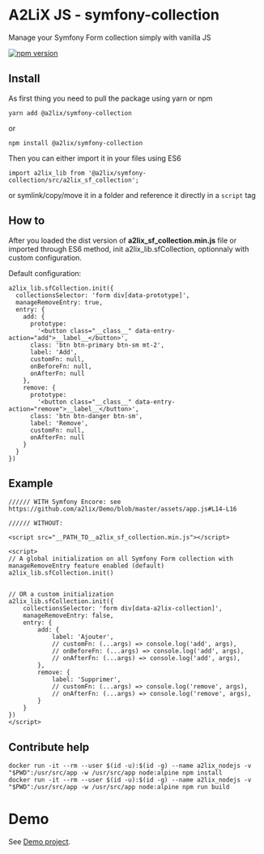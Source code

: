 # A2LiX JS - symfony-collection

Manage your Symfony Form collection simply with vanilla JS

[![npm version](https://badge.fury.io/js/%40a2lix%2Fsymfony-collection.svg)](https://badge.fury.io/js/%40a2lix%2Fsymfony-collection)


## Install

As first thing you need to pull the package using yarn or npm

```
yarn add @a2lix/symfony-collection
```
or
```
npm install @a2lix/symfony-collection
```

Then you can either import it in your files using ES6
```
import a2lix_lib from '@a2lix/symfony-collection/src/a2lix_sf_collection';
```

or symlink/copy/move it in a folder and reference it directly in a `script` tag

## How to

After you loaded the dist version of **a2lix_sf_collection.min.js** file or imported through ES6 method, init a2lix_lib.sfCollection, optionnaly with custom configuration.

Default configuration:

```
a2lix_lib.sfCollection.init({
  collectionsSelector: 'form div[data-prototype]',
  manageRemoveEntry: true,
  entry: {
    add: {
      prototype:
        '<button class="__class__" data-entry-action="add">__label__</button>',
      class: 'btn btn-primary btn-sm mt-2',
      label: 'Add',
      customFn: null,
      onBeforeFn: null,
      onAfterFn: null
    },
    remove: {
      prototype:
        '<button class="__class__" data-entry-action="remove">__label__</button>',
      class: 'btn btn-danger btn-sm',
      label: 'Remove',
      customFn: null,
      onAfterFn: null
    }
  }
})
```


## Example


```
////// WITH Symfony Encore: see https://github.com/a2lix/Demo/blob/master/assets/app.js#L14-L16

////// WITHOUT:

<script src="__PATH_TO__a2lix_sf_collection.min.js"></script>

<script>
// A global initialization on all Symfony Form collection with manageRemoveEntry feature enabled (default)
a2lix_lib.sfCollection.init()


// OR a custom initialization
a2lix_lib.sfCollection.init({
    collectionsSelector: 'form div[data-a2lix-collection]',
    manageRemoveEntry: false,
    entry: {
        add: {
            label: 'Ajouter',
            // customFn: (...args) => console.log('add', args),
            // onBeforeFn: (...args) => console.log('add', args),
            // onAfterFn: (...args) => console.log('add', args),
        },
        remove: {
            label: 'Supprimer',
            // customFn: (...args) => console.log('remove', args),
            // onAfterFn: (...args) => console.log('remove', args),
        }
    }
})
</script>
```


## Contribute help

```
docker run -it --rm --user $(id -u):$(id -g) --name a2lix_nodejs -v "$PWD":/usr/src/app -w /usr/src/app node:alpine npm install
docker run -it --rm --user $(id -u):$(id -g) --name a2lix_nodejs -v "$PWD":/usr/src/app -w /usr/src/app node:alpine npm run build

```


# Demo

See [Demo project](https://github.com/a2lix/Demo).
